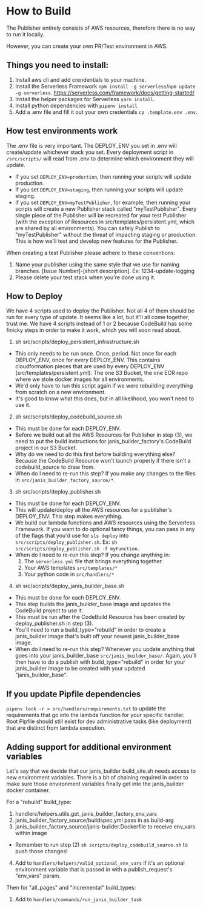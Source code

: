 # How to Build

The Publisher entirely consists of AWS resources, therefore there is no way to run it locally.

However, you can create your own PR/Test environment in AWS.

## Things you need to install:
1. Install aws cli and add crendentials to your machine.
2. Install the Serverless Framework `npm install -g serverless`/`npm update -g serverless`. https://serverless.com/framework/docs/getting-started/
3. Install the helper packages for Serverless `yarn install`.
4. Install python dependencies with `pipenv install`
5. Add a .env file and fill it out your own credentials `cp .template.env .env`.

## How test environments work
The .env file is very important. The DEPLOY_ENV you set in .env will create/update whichever stack you set. Every deployment script in `/src/scripts/` will read from .env to determine which environment they will update.
  - If you set `DEPLOY_ENV=production`, then running your scripts will update production.
  - If you set `DEPLOY_ENV=staging`, then running your scripts will update staging.
  - If you set `DEPLOY_ENV=myTestPublisher`, for example, then running your scripts will create a new Publisher stack called "myTestPublisher". Every single piece of the Publisher will be recreated for your test Publisher (with the exception of Resources in src/templates/persistent.yml, which are shared by all environments). You can safely Publish to "myTestPublisher" without the threat of impacting staging or production. This is how we'll test and develop new features for the Publisher.

When creating a test Publisher please adhere to these conventions:
1. Name your publisher using the same style that we use for naming branches. [Issue Number]-[short description]. Ex: 1234-update-logging
2. Please delete your test stack when you're done using it.

## How to Deploy
We have 4 scripts used to deploy the Publisher. Not all 4 of them should be run for every type of update. It seems like a lot, but it'll all come together, trust me. We have 4 scripts instead of 1 or 2 because CodeBuild has some finicky steps in order to make it work, which you will soon read about.

1. sh src/scripts/deploy_persistent_infrastructure.sh
  - This only needs to be run once. Once, period. Not once for each DEPLOY_ENV, once for every DEPLOY_ENV. This contains cloudformation pieces that are used by every DEPLOY_ENV (src/templates/persistent.yml). The one S3 Bucket, the one ECR repo where we stole docker images for all environments.
  - We'd only have to run this script again if we were rebuilding everything from scratch on a new environment.
  - It's good to know what this does, but in all likelihood, you won't need to use it.

2. sh src/scripts/deploy_codebuild_source.sh
  - This must be done for each DEPLOY_ENV.
  - Before we build out all the AWS Resources for Publisher in step (3), we need to put the build instructions for janis_builder_factory's CodeBuild project in our S3 Bucket.
  - Why do we need to do this first before building everything else? Because the CodeBuild Resource won't launch properly if there isn't a codebuild_source to draw from.
  - When do I need to re-run this step? If you make any changes to the files in `src/janis_builder_factory_source/*`.

3. sh src/scripts/deploy_publisher.sh
  - This must be done for each DEPLOY_ENV.
  - This will update/deploy all the AWS resources for a publisher's DEPLOY_ENV. This step makes everything.
  - We build our lambda functions and AWS resources using the Serverless Framework. If you want to do optional fancy things, you can pass in any of the flags that you'd use for `sls deploy` into `src/scripts/deploy_publisher.sh`. Ex: `sh src/scripts/deploy_publisher.sh -f myFunction`.
  - When do I need to re-run this step? If you change anything in:
    1. The `serverless.yml` file that brings everything together.
    2. Your AWS templates `src/templates/*`
    3. Your python code in `src/handlers/*`

4. sh src/scripts/deploy_janis_builder_base.sh
  - This must be done for each DEPLOY_ENV.
  - This step builds the janis_builder_base image and updates the CodeBuild project to use it.
  - This must be run after the CodeBuild Resource has been created by deploy_publisher.sh in step (3).
  - You'll need to run a build_type="rebuild" in order to create a janis_builder image that's built off your newest janis_builder_base image.
  - When do I need to re-run this step? Whenever you update anything that goes into your janis_builder_base `src/janis_builder_base/`. Again, you'll then have to do a publish with build_type="rebuild" in order for your janis_builder image to be created with your updated "janis_builder_base".

## If you update Pipfile dependencies
`pipenv lock -r > src/handlers/requirements.txt` to update the requirements that go into the lambda function for your specific handler. Root Pipfile should still exist for dev administrative tasks (like deployment) that are distinct from lambda execution.

## Adding support for additional environment variables
Let's say that we decide that our janis_builder build_site.sh needs access to new environment variables. There is a bit of chaining required in order to make sure those environment variables finally get into the janis_builder docker container.

For a "rebuild" build_type:
1. handlers/helpers.utils.get_janis_builder_factory_env_vars
2. janis_builder_factory_source/buildspec.yml pass in as build-arg
3. janis_builder_factory_source/janis-builder.Dockerfile to receive env_vars within image
  - Remember to run step (2) `sh scripts/deploy_codebuild_source.sh` to push those changes!
4. Add to `handlers/helpers/valid_optional_env_vars` if it's an optional environment variable that is passed in with a publish_request's "env_vars" param.


Then for "all_pages" and "incremental" build_types:
1. Add to `handlers/commands/run_janis_builder_task`
